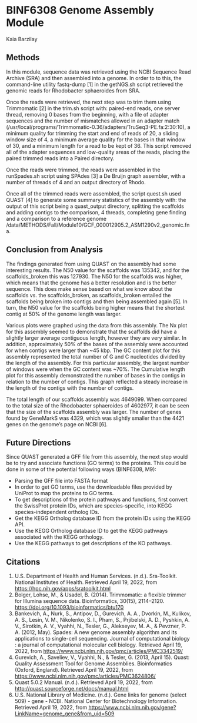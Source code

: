 # BINF6308 Genome Assembly Module

Kaia Barzilay

## Methods

In this module, sequence data was retrieved using the NCBI Sequence Read Archive (SRA) and then assembled into a genome. In order to to this, the command-line utility fastq-dump [1] in the getNGS.sh script retrieved the genomic reads for Rhodobacter sphaeroides from SRA. 

Once the reads were retrieved, the next step was to trim them using Trimmomatic [2] in the trim.sh script with: paired-end reads, one server thread, removing 0 bases from the beginning, with a file of adapter sequences and the number of mismatches allowed in an adapter match (/usr/local/programs/Trimmomatic-0.36/adapters/TruSeq3-PE.fa:2:30:10), a minimum quality for trimming the start and end of reads of 20, a sliding window size of 4, a minimum average quality for the bases in that window of 30, and a minimum length for a read to be kept of 36. This script removed all of the adapter sequences and low-quality areas of the reads, placing the paired trimmed reads into a Paired directory. 

Once the reads were trimmed, the reads were assembled in the runSpades.sh script using SPAdes [3] a De Bruijn graph assembler, with a number of threads of 4 and an output directory of Rhodo. 

Once all of the trimmed reads were assembled, the script quest.sh used QUAST [4] to generate some summary statistics of the assembly with: the output of this script being a quast_output directory, splitting the scaffolds and adding contigs to the comparison, 4 threads, completing gene finding and a comparison to a reference genome /data/METHODS/Fall/Module10/GCF_000012905.2_ASM1290v2_genomic.fna.

## Conclusion from Analysis

The findings generated from using QUAST on the assembly had some interesting results. The N50 value for the scaffolds was 135342, and for the scaffolds_broken this was 127930. The N50 for the scaffolds was higher, which means that the genome has a better resolution and is the better sequence. This does make sense based on what we know about the scaffolds vs. the scaffolds_broken, as scaffolds_broken entailed the scaffolds being broken into contigs and then being assembled again [5]. In turn, the N50 value for the scaffolds being higher means that the shortest contig at 50% of the genome length was larger.

Various plots were graphed using the data from this assembly. The Nx plot for this assembly seemed to demonstrate that the scaffolds did have a slightly larger average contiguous length, however they are very similar. In addition, approximately 50% of the bases of the assembly were accounted for when contigs were larger than ~45 kbp. The GC content plot for this assembly represented the total number of G and C nucleotides divided by the length of the assembly. For this particular assembly, the largest number of windows were when the GC content was ~70%. The Cumulative length plot for this assembly demonstrated the number of bases in the contigs in relation to the number of contigs. This graph reflected a steady increase in the length of the contigs with the number of contigs. 

The total length of our scaffolds assembly was 4649099. When compared to the total size of the Rhodobacter sphaeroides of 4602977, it can be seen that the size of the scaffolds assembly was larger. The number of genes found by GeneMarkS was 4329, which was slightly smaller than the 4421 genes on the genome’s page on NCBI [6].

## Future Directions

Since QUAST generated a GFF file from this assembly, the next step would be to try and associate functions (GO terms) to the proteins. This could be done in some of the potential following ways (BINF6308, M9):

* Parsing the GFF file into FASTA format
* In order to get GO terms, use the downloadable files provided by UniProt to map the proteins to GO terms. 
* To get descriptions of the protein pathways and functions, first convert the SwissProt protein IDs, which are species-specific, into KEGG species-independent ortholog IDs.
* Get the KEGG Ortholog database ID from the protein IDs using the KEGG API.
* Use the KEGG Ortholog database ID to get the KEGG pathways associated with the KEGG orthology.
* Use the KEGG pathways to get descriptions of the KO pathways. 

## Citations

1. U.S. Department of Health and Human Services. (n.d.). Sra-Toolkit. National Institutes of Health. Retrieved April 19, 2022, from https://hpc.nih.gov/apps/sratoolkit.html 
2. Bolger, Lohse, M., & Usadel, B. (2014). Trimmomatic: a flexible trimmer for Illumina sequence data. Bioinformatics, 30(15), 2114–2120. https://doi.org/10.1093/bioinformatics/btu170
3. Bankevich, A., Nurk, S., Antipov, D., Gurevich, A. A., Dvorkin, M., Kulikov, A. S., Lesin, V. M., Nikolenko, S. I., Pham, S., Prjibelski, A. D., Pyshkin, A. V., Sirotkin, A. V., Vyahhi, N., Tesler, G., Alekseyev, M. A., & Pevzner, P. A. (2012, May). Spades: A new genome assembly algorithm and its applications to single-cell sequencing. Journal of computational biology : a journal of computational molecular cell biology. Retrieved April 19, 2022, from https://www.ncbi.nlm.nih.gov/pmc/articles/PMC3342519/ 
4. Gurevich, A., Saveliev, V., Vyahhi, N., & Tesler, G. (2013, April 15). Quast: Quality Assessment Tool for Genome Assemblies. Bioinformatics (Oxford, England). Retrieved April 19, 2022, from https://www.ncbi.nlm.nih.gov/pmc/articles/PMC3624806/ 
5. Quast 5.0.2 Manual. (n.d.). Retrieved April 19, 2022, from http://quast.sourceforge.net/docs/manual.html 
6. U.S. National Library of Medicine. (n.d.). Gene links for genome (select 509) - gene - NCBI. National Center for Biotechnology Information. Retrieved April 19, 2022, from https://www.ncbi.nlm.nih.gov/gene?LinkName=genome_gene&from_uid=509 
